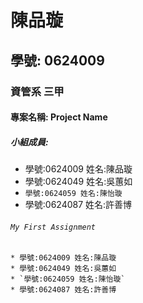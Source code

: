 # 陳品璇

## 學號: 0624009

### 資管系 三甲

#### 專案名稱: Project Name

##### 小組成員:
* 學號:0624009 姓名:陳品璇
* 學號:0624049 姓名:吳蕙如
* `學號:0624059 姓名:陳怡璇`
* 學號:0624087 姓名:許善博

###### `My First Assignment`

```
* 學號:0624009 姓名:陳品璇
* 學號:0624049 姓名:吳蕙如
* `學號:0624059 姓名:陳怡璇`
* 學號:0624087 姓名:許善博
```

